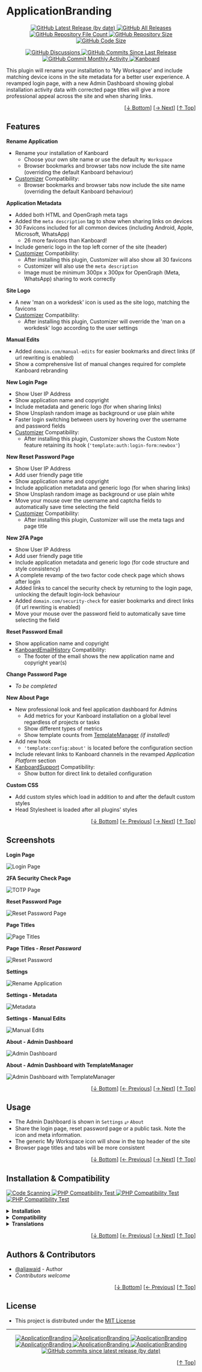 <h1 name="user-content-readme-top">ApplicationBranding</h1>
<p align="center">
    <a href="https://github.com/aljawaid/ApplicationBranding/releases">
        <img src="https://img.shields.io/github/v/release/aljawaid/ApplicationBranding?style=for-the-badge&color=brightgreen" alt="GitHub Latest Release (by date)" title="GitHub Latest Release (by date)">
    </a>
    <a href="https://github.com/aljawaid/ApplicationBranding/releases">
        <img src="https://img.shields.io/github/downloads/aljawaid/ApplicationBranding/total?style=for-the-badge&color=orange" alt="GitHub All Releases" title="GitHub All Downloads">
    </a>
    <a href="https://github.com/aljawaid/ApplicationBranding/releases">
        <img src="https://img.shields.io/github/directory-file-count/aljawaid/ApplicationBranding?style=for-the-badge&color=orange" alt="GitHub Repository File Count" title="GitHub Repository File Count">
    </a>
    <a href="https://github.com/aljawaid/ApplicationBranding/releases">
        <img src="https://img.shields.io/github/repo-size/aljawaid/ApplicationBranding?style=for-the-badge&color=orange" alt="GitHub Repository Size" title="GitHub Repository Size">
    </a>
    <a href="https://github.com/aljawaid/ApplicationBranding/releases">
        <img src="https://img.shields.io/github/languages/code-size/aljawaid/ApplicationBranding?style=for-the-badge&color=orange" alt="GitHub Code Size" title="GitHub Code Size">
    </a>
</p>
<p align="center">
    <a href="https://github.com/aljawaid/ApplicationBranding/discussions">
        <img src="https://img.shields.io/github/discussions/aljawaid/ApplicationBranding?style=for-the-badge&color=blue" alt="GitHub Discussions" title="Read Discussions">
    </a>
    <a href="https://github.com/aljawaid/ApplicationBranding/compare">
        <img src="https://img.shields.io/github/commits-since/aljawaid/ApplicationBranding/latest?include_prereleases&style=for-the-badge&color=blue" alt="GitHub Commits Since Last Release" title="GitHub Commits Since Last Release">
    </a>
    <a href="https://github.com/aljawaid/ApplicationBranding/compare">
        <img src="https://img.shields.io/github/commit-activity/m/aljawaid/ApplicationBranding?style=for-the-badge&color=blue" alt="GitHub Commit Monthly Activity" title="GitHub Commit Monthly Activity">
    </a>
    <a href="https://github.com/kanboard/kanboard" title="Kanboard - Kanban Project Management Software">
        <img src="https://img.shields.io/badge/Plugin%20for-kanboard-D40000?style=for-the-badge&labelColor=000000" alt="Kanboard">
    </a>
</p>

This plugin will rename your installation to \'My Workspace\' and include matching device icons in the site metadata for a better user experience. A revamped login page, with a new Admin Dashboard showing global installation activity data with corrected page titles will give a more professional appeal across the site and when sharing links.

<p align="right">[<a href="#user-content-readme-bottom">&#8595; Bottom</a>] [<a href="#screenshots">&#8594; Next</a>] [<a href="#user-content-readme-top">&#8593; Top</a>]</p>

## Features

**Rename Application**
- Rename your installation of Kanboard
  - Choose your own site name or use the default `My Workspace`
  - Browser bookmarks and browser tabs now include the site name (overriding the default Kanboard behaviour)
- [Customizer](https://github.com/creecros/Customizer) Compatibility:
  - Browser bookmarks and browser tabs now include the site name (overriding the default Kanboard behaviour)

**Application Metadata**
- Added both HTML and OpenGraph meta tags
- Added the `meta description` tag to show when sharing links on devices
- 30 Favicons included for all common devices (including Android, Apple, Microsoft, WhatsApp)
  - 26 more favicons than Kanboard!
- Include generic logo in the top left corner of the site (header)
- [Customizer](https://github.com/creecros/Customizer) Compatibility:
  - After installing this plugin, Customizer will also show all 30 favicons
  - Customizer will also use the `meta description`
  - Image must be minimum 300px x 300px for OpenGraph (Meta, WhatsApp) sharing to work correctly

**Site Logo**
- A new 'man on a workdesk' icon is used as the site logo, matching the favicons
- [Customizer](https://github.com/creecros/Customizer) Compatibility:
  - After installing this plugin, Customizer will override the 'man on a workdesk' logo according to the user settings

**Manual Edits**
- Added `domain.com/manual-edits` for easier bookmarks and direct links (if url rewriting is enabled)
- Show a comprehensive list of manual changes required for complete Kanboard rebranding

**New Login Page**
- Show User IP Address
- Show application name and copyright
- Include metadata and generic logo (for when sharing links)
- Show Unsplash random image as background or use plain white
- Faster login switching between users by hovering over the username and password fields
- [Customizer](https://github.com/creecros/Customizer) Compatibility:
  - After installing this plugin, Customizer shows the Custom Note feature retaining its hook (`'template:auth:login-form:newbox'`)

**New Reset Password Page**
- Show User IP Address
- Add user friendly page title
- Show application name and copyright
- Include application metadata and generic logo (for when sharing links)
- Show Unsplash random image as background or use plain white
- Move your mouse over the username and captcha fields to automatically save time selecting the field
- [Customizer](https://github.com/creecros/Customizer) Compatibility:
  - After installing this plugin, Customizer will use the meta tags and page title

**New 2FA Page**
- Show User IP Address
- Add user friendly page title
- Include application metadata and generic logo (for code structure and style consistency)
- A complete revamp of the two factor code check page which shows after login
- Added links to cancel the security check by returning to the login page, unlocking the default login-lock behaviour
- Added `domain.com/security-check` for easier bookmarks and direct links (if url rewriting is enabled)
- Move your mouse over the password field to automatically save time selecting the field

**Reset Password Email**
- Show application name and copyright
- [KanboardEmailHistory](https://github.com/aljawaid/KanboardEmailHistory) Compatibility:
  - The footer of the email shows the new application name and copyright year(s)

**Change Password Page**
- _To be completed_

**New About Page**
- New professional look and feel application dashboard for Admins
  - Add metrics for your Kanboard installation on a global level regardless of projects or tasks
  - Show different types of metrics
  - Show template counts from [TemplateManager](https://github.com/aljawaid/TemplateManager) _(if installed)_
- Add new hook
  - `'template:config:about'` is located before the configuration section
- Include relevant links to Kanboard channels in the revamped _Application Platform_ section
- [KanboardSupport](https://github.com/aljawaid/KanboardSupport) Compatibility:
  - Show button for direct link to detailed configuration

**Custom CSS**
- Add custom styles which load in addition to and after the default custom styles
- Head Stylesheet is loaded after all plugins' styles

<p align="right">[<a href="#user-content-readme-bottom">&#8595; Bottom</a>] [<a href="#features">&#8592; Previous</a>] [<a href="#usage">&#8594; Next</a>] [<a href="#user-content-readme-top">&#8593; Top</a>]</p>

## Screenshots

**Login Page**  

![Login Page](../master/Screenshots/screenshot-login.png "A new user friendly login page")

**2FA Security Check Page**  

![TOTP  Page](../master/Screenshots/screenshot-otp.png "A new user friendly two-factor security check page")

**Reset Password Page**  

![Reset Password Page](../master/Screenshots/screenshot-reset.png "A new user friendly reset password page")

**Page Titles**  

![Page Titles](../master/Screenshots/screenshot-browser-tabs.png "Browser tabs and bookmarks contain the page title")

**Page Titles - _Reset Password_**  

![Reset Password](../master/Screenshots/screenshot-browser-tabs-reset-password.png "Reset password page now includes the page title")

**Settings**  

![Rename Application](../master/Screenshots/screenshot-settings.png "Settings")

**Settings - Metadata**  

![Metadata](../master/Screenshots/screenshot-metadata.png "Metadata")

**Settings - Manual Edits**  

![Manual Edits](../master/Screenshots/screenshot-manual-edits.png "Manual Edits Page")

**About - Admin Dashboard**  

![Admin Dashboard](../master/Screenshots/screenshot-admin-dashboard.png "Admin Dashboard")

**About - Admin Dashboard with TemplateManager**  

![Admin Dashboard with TemplateManager](../master/Screenshots/screenshot-admin-dashboard-icons.png "Admin Dashboard")

<p align="right">[<a href="#user-content-readme-bottom">&#8595; Bottom</a>] [<a href="#features">&#8592; Previous</a>] [<a href="#installation--compatibility">&#8594; Next</a>] [<a href="#user-content-readme-top">&#8593; Top</a>]</p>

## Usage

- The Admin Dashboard is shown in `Settings` &#10562; `About`
- Share the login page, reset password page or a public task. Note the icon and meta information.
- The generic My Workspace icon will show in the top header of the site
- Browser page titles and tabs will be more consistent

<p align="right">[<a href="#user-content-readme-bottom">&#8595; Bottom</a>] [<a href="#screenshots">&#8592; Previous</a>] [<a href="#authors--contributors">&#8594; Next</a>] [<a href="#user-content-readme-top">&#8593; Top</a>]</p>

## Installation & Compatibility

<p align="left">
    <a href="https://github.com/aljawaid/ApplicationBranding/actions/workflows/linter.yml">
        <img src="https://github.com/aljawaid/ApplicationBranding/actions/workflows/linter.yml/badge.svg?branch=master&event=push" alt="Code Scanning" title="View Test">
    </a>
    <a href="https://github.com/aljawaid/ApplicationBranding/actions/workflows/php-compatibility-7.4.yaml">
        <img src="https://github.com/aljawaid/ApplicationBranding/actions/workflows/php-compatibility-7.4.yaml/badge.svg?branch=master&event=push" alt="PHP Compatibility Test" title="View Test">
    </a>
    <a href="https://github.com/aljawaid/ApplicationBranding/actions/workflows/php-compatibility-8.0.yaml">
        <img src="https://github.com/aljawaid/ApplicationBranding/actions/workflows/php-compatibility-8.0.yaml/badge.svg?branch=master&event=push" alt="PHP Compatibility Test" title="View Test">
    </a>
    <a href="https://github.com/aljawaid/ApplicationBranding/actions/workflows/php-compatibility-8.2.yaml">
        <img src="https://github.com/aljawaid/ApplicationBranding/actions/workflows/php-compatibility-8.2.yaml/badge.svg?branch=master&event=push" alt="PHP Compatibility Test" title="View Test">
    </a>
</p>

<details>
    <summary><strong>Installation</strong></summary>

- Install via the **[Kanboard](https://github.com/kanboard/kanboard "Kanboard - Kanban Project Management Software") Plugin Directory** or see [INSTALL.md](../master/INSTALL.md)
- Read the full [**Changelog**](../master/changelog.md "See changes") to see the latest updates

**Content Security Policy - CSP Server Configuration**

If icons or Unsplash images are not displaying you may need to set the CSP on your server. Add the line below in the `.htaccess` file found in the root directory of your Kanboard installation.

```
Header set Content-Security-Policy "default-src 'self' 'unsafe-inline'; script-src 'self' 'unsafe-inline' https; connect-src 'self'; img-src 'self' data:; style-src 'unsafe-inline' https *; base-uri 'self'; form-action 'self'; frame-src 'self' https; child-src 'self';"
```

</details>
<details>
    <summary><strong>Compatibility</strong></summary>

- Requires [Kanboard](https://github.com/kanboard/kanboard "Kanboard - Kanban Project Management Software") ≥`1.2.20`
- **Other Plugins & Action Plugins**
  - _No known issues_
  - Compatible with [KanboardEmailHistory](https://github.com/aljawaid/KanboardEmailHistory), [AutomaticActionUX](https://github.com/aljawaid/AutomaticActionUX), [PluginManager](https://github.com/aljawaid/PluginManager), [TagManager](https://github.com/aljawaid/TagManager), [KanboardSupport](https://github.com/aljawaid/KanboardSupport), [Customizer](https://github.com/creecros/Customizer), [TemplateManager](https://github.com/aljawaid/TemplateManager)
- **Core Files & Templates**
  - `08` Template overrides
  - _No database changes_

</details>
<details>
    <summary><strong>Translations</strong></summary>

- English (UK)
- _Starter template available_

</details>

<p align="right">[<a href="#user-content-readme-bottom">&#8595; Bottom</a>] [<a href="#usage">&#8592; Previous</a>] [<a href="#license">&#8594; Next</a>] [<a href="#user-content-readme-top">&#8593; Top</a>]</p>

## Authors & Contributors

- [@aljawaid](https://github.com/aljawaid) - Author
- _Contributors welcome_

<p align="right">[<a href="#user-content-readme-bottom">&#8595; Bottom</a>] [<a href="#installation--compatibility">&#8592; Previous</a>] [<a href="#user-content-readme-top">&#8593; Top</a>]</p>

## License

- This project is distributed under the [MIT License](../master/LICENSE "Read The MIT license")

---

<p align="center">
    <a href="https://github.com/aljawaid/ApplicationBranding/stargazers" title="View Stargazers">
        <img src="https://img.shields.io/github/stars/aljawaid/ApplicationBranding?logo=github&style=flat-square" alt="ApplicationBranding">
    </a>
    <a href="https://github.com/aljawaid/ApplicationBranding/forks" title="See Forks">
        <img src="https://img.shields.io/github/forks/aljawaid/ApplicationBranding?logo=github&style=flat-square" alt="ApplicationBranding">
    </a>
    <a href="https://github.com/aljawaid/ApplicationBranding/blob/master/LICENSE" title="Read License">
        <img src="https://img.shields.io/github/license/aljawaid/ApplicationBranding?style=flat-square" alt="ApplicationBranding">
    </a>
    <a href="https://github.com/aljawaid/ApplicationBranding/issues" title="Open Issues">
        <img src="https://img.shields.io/github/issues-raw/aljawaid/ApplicationBranding?style=flat-square" alt="ApplicationBranding">
    </a>
    <a href="https://github.com/aljawaid/ApplicationBranding/issues?q=is%3Aissue+is%3Aclosed" title="Closed Issues">
        <img src="https://img.shields.io/github/issues-closed/aljawaid/ApplicationBranding?style=flat-square" alt="ApplicationBranding">
    </a>
    <a href="https://github.com/aljawaid/ApplicationBranding/discussions" title="Read Discussions">
        <img src="https://img.shields.io/github/discussions/aljawaid/ApplicationBranding?style=flat-square" alt="ApplicationBranding">
    </a>
    <a href="https://github.com/aljawaid/ApplicationBranding/compare/" title="Latest Commits">
        <img alt="GitHub commits since latest release (by date)" src="https://img.shields.io/github/commits-since/aljawaid/ApplicationBranding/latest?style=flat-square">
    </a>
</p>
<a name="user-content-readme-bottom"></a>
<p align="right">[<a href="#user-content-readme-top">&#8593; Top</a>]</p>
